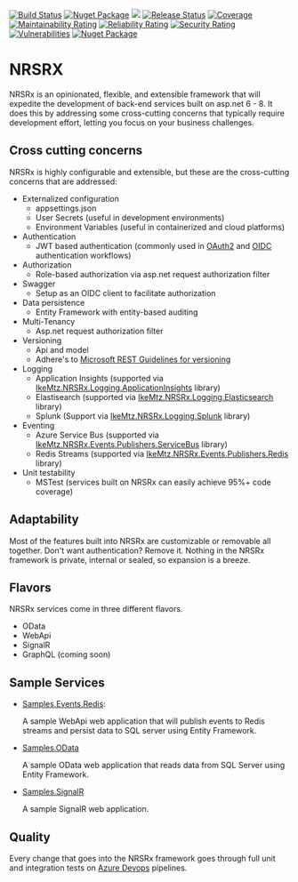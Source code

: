 [![Build Status](https://ikemtz.visualstudio.com/Devops/_apis/build/status/NRSRx%20Packages/ikemtz.NRSRx?branchName=master)](https://ikemtz.visualstudio.com/Devops/_build/latest?definitionId=32&branchName=master)
[![Nuget Package](https://img.shields.io/nuget/v/IkeMtz.NRSRx.Core.Models.svg)](https://www.nuget.org/packages?q=nrsrx) [![](https://img.shields.io/nuget/dt/IkeMtz.NRSRx.Core.Models)](https://www.nuget.org/packages/IkeMtz.NRSRx.Core.Models/)
[![Release Status](https://ikemtz.vsrm.visualstudio.com/_apis/public/Release/badge/9abb8a0b-71e1-4090-b59c-46edc077875f/8/8)](https://ikemtz.visualstudio.com/Devops/_release?definitionId=8&view=mine&_a=releases)
[![Coverage](https://sonarcloud.io/api/project_badges/measure?project=NRSRx&metric=coverage)](https://sonarcloud.io/dashboard?id=NRSRx) 
[![Maintainability Rating](https://sonarcloud.io/api/project_badges/measure?project=NRSRx&metric=sqale_rating)](https://sonarcloud.io/dashboard?id=NRSRx)
[![Reliability Rating](https://sonarcloud.io/api/project_badges/measure?project=NRSRx&metric=reliability_rating)](https://sonarcloud.io/dashboard?id=NRSRx)
[![Security Rating](https://sonarcloud.io/api/project_badges/measure?project=NRSRx&metric=security_rating)](https://sonarcloud.io/dashboard?id=NRSRx)
[![Vulnerabilities](https://sonarcloud.io/api/project_badges/measure?project=NRSRx&metric=vulnerabilities)](https://sonarcloud.io/dashboard?id=NRSRx)
[![Nuget Package](https://img.shields.io/nuget/dt/IkeMtz.NRSRx.Core.Models.svg)](https://www.nuget.org/packages?q=nrsrx)

# NRSRX
NRSRx is an opinionated, flexible, and extensible framework that will expedite the development of back-end services built on asp.net 6 - 8.  It does this by addressing some cross-cutting concerns that typically require development effort, letting you focus on your business challenges.

## Cross cutting concerns

NRSRx is highly configurable and extensible, but these are the cross-cutting concerns that are addressed:

*  Externalized configuration 
    -	appsettings.json
    -	User Secrets (useful in development environments)
    - Environment Variables (useful in containerized and cloud platforms)
*  Authentication
    -	JWT based authentication (commonly used in [OAuth2](https://oauth.net/2/) and [OIDC](https://openid.net/connect/) authentication workflows)
* Authorization
    -	Role-based authorization via asp.net request authorization filter
*  Swagger
    -	Setup as an OIDC client to facilitate authorization
*  Data persistence
    -	Entity Framework with entity-based auditing
*  Multi-Tenancy
    -	Asp.net request authorization filter
*  Versioning
   *  Api and model 
   *  Adhere's to [Microsoft REST Guidelines for versioning](https://github.com/Microsoft/api-guidelines/blob/master/Guidelines.md#12-versioning)
*  Logging
    -	Application Insights (supported via [IkeMtz.NRSRx.Logging.ApplicationInsights](https://www.nuget.org/packages/IkeMtz.NRSRx.Logging.ApplicationInsights/) library)
    -	Elastisearch (supported via [IkeMtz.NRSRx.Logging.Elasticsearch](https://www.nuget.org/packages/IkeMtz.NRSRx.Logging.Elasticsearch/) library)
    -	Splunk (Support via [IkeMtz.NRSRx.Logging.Splunk](https://www.nuget.org/packages/IkeMtz.NRSRx.Logging.Splunk/) library)
* Eventing
    -	Azure Service Bus (supported via [IkeMtz.NRSRx.Events.Publishers.ServiceBus](https://www.nuget.org/packages/IkeMtz.NRSRx.Events.Publishers.ServiceBus/) library)
    -	Redis Streams (supported via [IkeMtz.NRSRx.Events.Publishers.Redis](https://www.nuget.org/packages/IkeMtz.NRSRx.Events.Publishers.Redis/) library)
* Unit testability
    - MSTest (services built on NRSRx can easily achieve 95%+ code coverage)

## Adaptability

Most of the features built into NRSRx are customizable or removable all together.  Don't want authentication?  Remove it.  Nothing in the NRSRx framework is private, internal or sealed, so expansion is a breeze.

## Flavors

NRSRx services come in three different flavors.

- OData
- WebApi
- SignalR
- GraphQL (coming soon)

## Sample Services

- [Samples.Events.Redis](./samples/IkeMtz.Samples.Events.Redis): 
  
  A sample WebApi web application that will publish events to Redis streams and persist data to SQL server using Entity Framework.

- [Samples.OData](./samples/IkeMtz.Samples.OData)

  A sample OData web application that reads data from SQL Server using Entity Framework.

- [Samples.SignalR](./samples/IkeMtz.Samples.SignalR)

  A sample SignalR web application.

## Quality

Every change that goes into the NRSRx framework goes through full unit and integration tests on [Azure Devops](https://ikemtz.visualstudio.com/Devops/_build?definitionId=32) pipelines.
